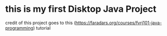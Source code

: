 #  this is my first Disktop Java Project
credit of this project goes to this (https://faradars.org/courses/fvrj101-java-programming) tutorial
